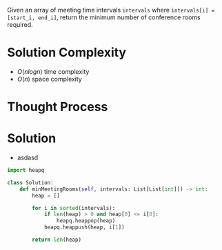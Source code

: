 Given an array of meeting time intervals `intervals` where `intervals[i] = [start_i, end_i]`, return the minimum number of conference rooms required.
# Solution Complexity
- $O(nlogn)$ time complexity
- $O(n)$ space complexity
# Thought Process
# Solution
- asdasd
```Python
import heapq

class Solution:
	def minMeetingRooms(self, intervals: List[List[int]]) -> int:
		heap = []

		for i in sorted(intervals):
			if len(heap) > 0 and heap[0] <= i[0]:
				heapq.heappop(heap)
			heapq.heappush(heap, i[1])

		return len(heap)
```